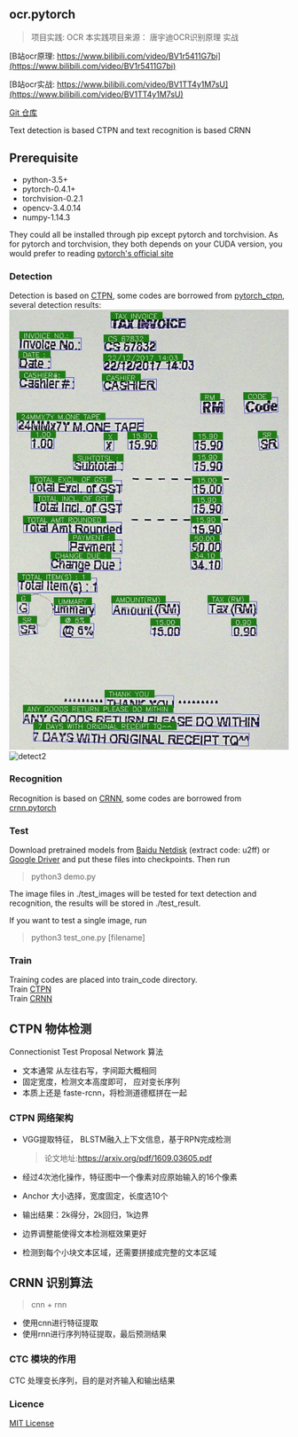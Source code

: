 ## ocr.pytorch
> 项目实践: OCR 
> 本实践项目来源： 唐宇迪OCR识别原理 实战

[B站ocr原理: https://www.bilibili.com/video/BV1r5411G7bi](https://www.bilibili.com/video/BV1r5411G7bi)

[B站ocr实战: https://www.bilibili.com/video/BV1TT4y1M7sU](https://www.bilibili.com/video/BV1TT4y1M7sU)

[Git 仓库](https://github.com/courao/ocr.pytorch)
  
Text detection is based CTPN and text recognition is based CRNN 


## Prerequisite

- python-3.5+
- pytorch-0.4.1+
- torchvision-0.2.1
- opencv-3.4.0.14
- numpy-1.14.3


They could all be installed through pip except pytorch and torchvision. As for pytorch and torchvision, 
they both depends on your CUDA version, you would prefer to reading [pytorch's official site](https://pytorch.org/)


### Detection
Detection is based on [CTPN](https://arxiv.org/abs/1609.03605), some codes are borrowed from 
[pytorch_ctpn](https://github.com/opconty/pytorch_ctpn), several detection results: 
![detect1](test_result/t1.jpg)
![detect2](test_result/t2.jpg)
### Recognition

Recognition is based on [CRNN](http://arxiv.org/abs/1507.05717), some codes are borrowed from
[crnn.pytorch](https://github.com/meijieru/crnn.pytorch)

### Test
Download pretrained models from [Baidu Netdisk](https://pan.baidu.com/s/1yllO9hBF8TgChHJ7i3WobA) (extract code: u2ff) or [Google Driver](https://drive.google.com/open?id=1hRr9v9ky4VGygToFjLD9Cd-9xan43qID)
and put these files into checkpoints.
Then run
>python3 demo.py

The image files in ./test_images will be tested for text detection and recognition, the results will be stored in ./test_result.

If you want to test a single image, run
>python3 test_one.py [filename]

### Train
Training codes are placed into train_code directory.  
Train [CTPN](./train_code/train_ctpn/readme.md)  
Train [CRNN](./train_code/train_crnn/readme.md)  


## CTPN 物体检测
 Connectionist Test Proposal Network 算法
 
 * 文本通常 从左往右写，字间距大概相同
 * 固定宽度，检测文本高度即可， 应对变长序列
 * 本质上还是 faste-rcnn，将检测道德框拼在一起

### CTPN 网络架构
 * VGG提取特征， BLSTM融入上下文信息，基于RPN完成检测
   > 论文地址:https://arxiv.org/pdf/1609.03605.pdf
 * 经过4次池化操作，特征图中一个像素对应原始输入的16个像素
 * Anchor 大小选择，宽度固定，长度选10个
   >
 * 输出结果：2k得分，2k回归，1k边界
 * 边界调整能使得文本检测框效果更好

 * 检测到每个小块文本区域，还需要拼接成完整的文本区域

## CRNN 识别算法
  > cnn + rnn
 * 使用cnn进行特征提取
 * 使用rnn进行序列特征提取，最后预测结果

### CTC 模块的作用
 CTC 处理变长序列，目的是对齐输入和输出结果




### Licence
[MIT License](https://opensource.org/licenses/MIT)

